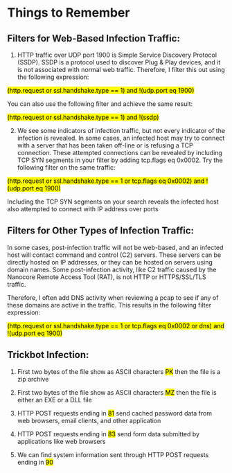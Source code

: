 Things to Remember
==================

Filters for Web-Based Infection Traffic:
----------------------------------------

1.  HTTP traffic over UDP port 1900 is Simple Service Discovery Protocol (SSDP). SSDP is a protocol used to discover Plug & Play devices, and it is not associated with normal web traffic. Therefore, I filter this out using the following expression:

<mark>(http.request or ssl.handshake.type == 1) and !(udp.port eq 1900)</mark>

You can also use the following filter and achieve the same result:

<mark>(http.request or ssl.handshake.type == 1) and !(ssdp)</mark>

2.  We see some indicators of infection traffic, but not every indicator of the infection is revealed. In some cases, an infected host may try to connect with a server that has been taken off-line or is refusing a TCP connection. These attempted connections can be revealed by including TCP SYN segments in your filter by adding tcp.flags eq 0x0002. Try the following filter on the same traffic:  
    

<mark>(http.request or ssl.handshake.type == 1 or tcp.flags eq 0x0002) and !(udp.port eq 1900)</mark>
  

Including the TCP SYN segments on your search reveals the infected host also attempted to connect with IP address over ports

Filters for Other Types of Infection Traffic:
---------------------------------------------

In some cases, post-infection traffic will not be web-based, and an infected host will contact command and control (C2) servers. These servers can be directly hosted on IP addresses, or they can be hosted on servers using domain names. Some post-infection activity, like C2 traffic caused by the Nanocore Remote Access Tool (RAT), is not HTTP or HTTPS/SSL/TLS traffic.

Therefore, I often add DNS activity when reviewing a pcap to see if any of these domains are active in the traffic. This results in the following filter expression:

<mark>(http.request or ssl.handshake.type == 1 or tcp.flags eq 0x0002 or dns) and !(udp.port eq 1900)</mark>

Trickbot Infection:
--------------

1.  First two bytes of the file show as ASCII characters <mark>PK</mark> then the file is a zip archive

2.  First two bytes of the file show as ASCII characters <mark>MZ</mark> then the file is either an EXE or a DLL file

3. HTTP POST requests ending in <mark>81</mark> send cached password data from web browsers, email clients, and other application

4. HTTP POST requests ending in <mark>83</mark> send form data submitted by applications like web browsers

5. We can find system information sent through HTTP POST requests ending in <mark>90</mark>
